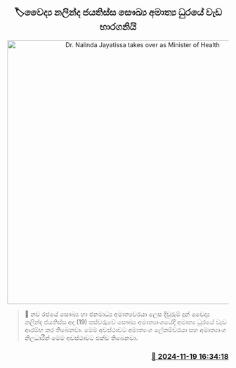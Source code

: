 <p align='center'><b><h2 align='center' title='Dr. Nalinda Jayatissa takes over as Minister of Health'>🏷වෛද්‍ය නලින්ද ජයතිස්ස සෞඛ්‍ය අමාත්‍ය ධුරයේ වැඩ භාරගනියි</h2></b></p>
<p align='center'><img src='https://helakuru.sgp1.cdn.digitaloceanspaces.com/esana/images/lib/nalinda-jayathissa-minister.jpg' width='600' alt='Dr. Nalinda Jayatissa takes over as Minister of Health'></p>

>📝 නව රජයේ සෞඛ්‍ය හා ජනමාධ්‍ය අමාත්‍යවරයා ලෙස දිවුරුම් දුන් වෛද්‍ය නලින්ද ජයතිස්ස අද (19) පස්වරුවේ සෞඛ්‍ය අමාත්‍යාංශයේදී අමාත්‍ය ධූරයේ වැඩ ආරම්භ කර තිබෙනවා.
මෙම අවස්ථාවට අමාත්‍යංශ ලේකම්වරයා සහ අමාත්‍යාංශ නිලධාරීන් මෙම අවස්ථාවට එක්ව තිබෙනවා.


<h3 align='right'><a href='https://www.helakuru.lk/esana/p/105241/'>📅 2024-11-19 16:34:18</a></h3>
